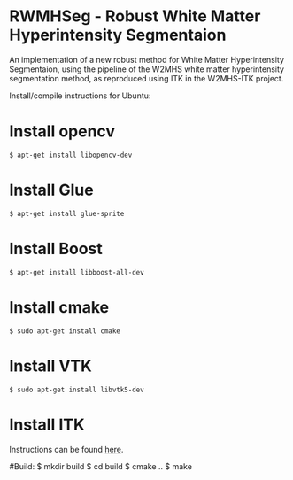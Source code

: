 # RWMHSeg - Robust White Matter Hyperintensity Segmentaion
An implementation of a new robust method for White Matter Hyperintensity Segmentaion, using the pipeline of the W2MHS white matter hyperintensity segmentation method, as reproduced using ITK in the W2MHS-ITK project.

Install/compile instructions for Ubuntu:

# Install opencv
    $ apt-get install libopencv-dev

# Install Glue
    $ apt-get install glue-sprite

# Install Boost	 
    $ apt-get install libboost-all-dev
    
# Install cmake    
    $ sudo apt-get install cmake
    
# Install VTK    
    $ sudo apt-get install libvtk5-dev 

# Install ITK	
Instructions can be found [here](https://itk.org/Wiki/ITK_Configuring_and_Building_for_Ubuntu_Linux#Installing_ITK_from_Ubuntu_packages).

#Build:
    $ mkdir build
    $ cd build
    $ cmake ..
    $ make
